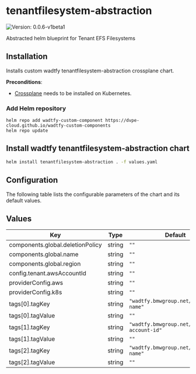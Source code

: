 # tenantfilesystem-abstraction

![Version: 0.0.6-v1beta1](https://img.shields.io/badge/Version-0.0.6--v1beta1-informational?style=flat-square)

Abstracted helm blueprint for Tenant EFS Filesystems

## Installation
Installs custom wadtfy tenantfilesystem-abstraction crossplane chart.

**Preconditions**:
* [Crossplane](https://crossplane.io) needs to be installed on Kubernetes.

### Add Helm repository

```shell
helm repo add wadtfy-custom-component https://dvpe-cloud.github.io/wadtfy-custom-components
helm repo update
```

## Install wadtfy tenantfilesystem-abstraction chart

```sh
helm install tenantfilesystem-abstraction . -f values.yaml
```

## Configuration

The following table lists the configurable parameters of the chart and its default values.

## Values

| Key | Type | Default | Description |
|-----|------|---------|-------------|
| components.global.deletionPolicy | string | `""` |  |
| components.global.name | string | `""` |  |
| components.global.region | string | `""` |  |
| config.tenant.awsAccountId | string | `""` |  |
| providerConfig.aws | string | `""` |  |
| providerConfig.k8s | string | `""` |  |
| tags[0].tagKey | string | `"wadtfy.bmwgroup.net/component-name"` |  |
| tags[0].tagValue | string | `""` |  |
| tags[1].tagKey | string | `"wadtfy.bmwgroup.net/cluster-account-id"` |  |
| tags[1].tagValue | string | `""` |  |
| tags[2].tagKey | string | `"wadtfy.bmwgroup.net/product-name"` |  |
| tags[2].tagValue | string | `""` |  |
